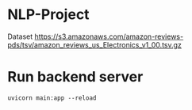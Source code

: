 # NLP-Project

Dataset
https://s3.amazonaws.com/amazon-reviews-pds/tsv/amazon_reviews_us_Electronics_v1_00.tsv.gz

# Run backend server
`uvicorn main:app --reload`

